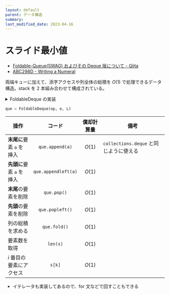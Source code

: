 ```yaml
---
layout: default
parent: データ構造
summary:
last_modified_date: 2023-04-16
---
```


# スライド最小値

- [Foldable-Queue(SWAG) およびその Deque 版について - Qiita](https://qiita.com/Shirotsume/items/4a2837b5895ef9a7aeb1)
- [ABC298D - Writing a Numeral](https://atcoder.jp/contests/abc298/tasks/abc298_d)

両端キューに加えて、添字アクセスや列全体の総積を $O(1)$ で処理できるデータ構造。stack を 2 本組み合わせて構成されている。

<details markdown="1">
<summary>FoldableDeque の実装</summary>

```python

from itertools import chain
from typing import Callable, Iterator


class FoldableDeque():
    def __init__(self, op: Callable, e, L: list = []):
        self._op = op
        self._e = e
        self._top = []
        self._bottom = L
        self._topfold = [e]
        self._bottomfold = [e]
        for n in range(len(L)):
            self._bottomfold.append(self._op(self._bottomfold[-1], self._bottom[n]))

    def _append_bottom(self, x) -> None:
        self._bottom.append(x)
        self._bottomfold.append(self._op(self._bottomfold[-1], x))

    def _pop_bottom(self):
        self._bottomfold.pop()
        return self._bottom.pop()

    def _append_top(self, x) -> None:
        self._top.append(x)
        self._topfold.append(self._op(x, self._topfold[-1]))

    def _pop_top(self):
        self._topfold.pop()
        return self._top.pop()

    def append(self, x) -> None:
        self._append_bottom(x)

    def appendleft(self, x) -> None:
        self._append_top(x)

    def pop(self):
        if self._bottom:
            return self._pop_bottom()
        if not self._top:
            raise IndexError
        stack_top = []
        n = len(self._top)
        for _ in range(n//2):
            stack_top.append(self._pop_top())
        for _ in range(n//2, n):
            self._append_bottom(self._pop_top())
        for _ in range(n//2):
            self._append_top(stack_top.pop())
        return self._pop_bottom()

    def popleft(self):
        if self._top:
            return self._pop_top()
        if not self._bottom:
            raise IndexError
        stack_bottom = []
        n = len(self._bottom)
        for _ in range(n//2):
            stack_bottom.append(self._pop_bottom())
        for _ in range(n//2, n):
            self._append_top(self._pop_bottom())
        for _ in range(n//2):
            self._append_bottom(stack_bottom.pop())
        return self._pop_top()

    def fold(self):
        return self._op(self._topfold[-1], self._bottomfold[-1])

    def __len__(self) -> int:
        return len(self._top) + len(self._bottom)

    def __str__(self) -> str:
        s_top = ", ".join((str(x) for x in reversed(self._top)))
        s_bottom = ", ".join((str(x) for x in self._bottom))
        if s_top and s_bottom:
            return "[" + s_top + ", " + s_bottom + "]"
        else:
            return "[" + s_top + s_bottom + "]"

    def __iter__(self) -> Iterator:
        return chain(reversed(self._top), self._bottom)

    def __getitem__(self, i: int):
        if i < 0:
            i += len(self)
        if i < 0 or len(self) <= i:
            raise IndexError
        if 0 <= i < len(self._top):
            return self._top[~i]
        if len(self._top) <= i < len(self):
            return self._bottom[i - len(self._top)]
```

</details>

```python
que = FoldableDeque(op, e, L)
```

| 操作                      |       コード        | 償却計算量 | 備考                                   |
| ------------------------- | :-----------------: | :--------: | -------------------------------------- |
| **末尾に**要素 `a` を挿入 |   `que.append(a)`   |   $O(1)$   | `collections.deque` と同じように使える |
| **先頭に**要素 `a` を挿入 | `que.appendleft(a)` |   $O(1)$   |
| **末尾**の要素を削除      |     `que.pop()`     |   $O(1)$   |
| **先頭**の要素を削除      |   `que.popleft()`   |   $O(1)$   |
| 列の総積を求める          |    `que.fold()`     |   $O(1)$   |
| 要素数を取得              |      `len(s)`       |   $O(1)$   |
| $i$ 番目の要素にアクセス  |       `s[k]`        |   $O(1)$   |

- イテレータも実装してあるので、for 文などで回すこともできる
